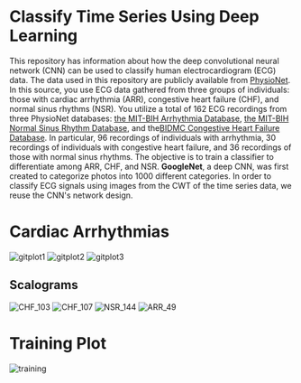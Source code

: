 # Classify Time Series Using Deep Learning

This repository has information about how the deep convolutional neural network (CNN) can be used to classify human electrocardiogram (ECG) data.
The data used in this repository are publicly available from [PhysioNet](https://physionet.org/).
In this source, you use ECG data gathered from three groups of individuals: those with cardiac arrhythmia (ARR), congestive heart failure (CHF), and normal sinus rhythms (NSR). You utilize a total of 162 ECG recordings from three PhysioNet databases: [the MIT-BIH Arrhythmia Database](https://www.physionet.org/content/mitdb/1.0.0/), [the MIT-BIH Normal Sinus Rhythm Database](https://www.physionet.org/content/nsrdb/1.0.0/), and the[BIDMC Congestive Heart Failure Database](https://www.physionet.org/content/chfdb/1.0.0/). In particular, 96 recordings of individuals with arrhythmia, 30 recordings of individuals with congestive heart failure, and 36 recordings of those with normal sinus rhythms. The objective is to train a classifier to differentiate among ARR, CHF, and NSR.
****GoogleNet****, a deep CNN, was first created to categorize photos into 1000 different categories. In order to classify ECG signals using images from the CWT of the time series data, we reuse the CNN's network design.

# Cardiac Arrhythmias
![gitplot1](https://user-images.githubusercontent.com/96732467/183500719-383342f5-38e3-4ad5-bbfe-e0b96e9785fb.png)
![gitplot2](https://user-images.githubusercontent.com/96732467/183500766-3800a86c-230d-47fa-b498-97bb101f7ba2.png)
![gitplot3](https://user-images.githubusercontent.com/96732467/183500794-7afa7fcb-a5ad-4e9e-8da2-e7324eb541d8.png)

## Scalograms
![CHF_103](https://user-images.githubusercontent.com/96732467/184366427-fc468290-0969-44f9-b33e-2cf90a635a39.jpg)  ![CHF_107](https://user-images.githubusercontent.com/96732467/184366489-9765ee8b-47aa-49be-a97a-c5e0e0ae4706.jpg)  ![NSR_144](https://user-images.githubusercontent.com/96732467/184366639-0000ba32-15b6-449b-a739-3e7962d1f919.jpg)  ![ARR_49](https://user-images.githubusercontent.com/96732467/184366713-0696d4a9-ba69-4de6-970a-9de026502ad0.jpg)





# Training Plot

![training](https://user-images.githubusercontent.com/96732467/183500948-011f1de4-7cee-4db9-857f-c9b3c4906bda.png)

